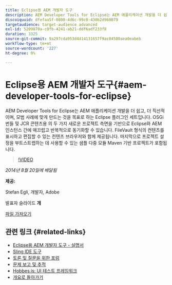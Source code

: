 ```yaml
---
title: Eclipse용 AEM 개발자 도구
description: AEM Developer Tools for Eclipse는 AEM 애플리케이션 개발을 더 쉽고, 더 직선적이며, 모범 사례에 맞게 만드는 것을 목표로 하는 Eclipse 플러그인 세트입니다. OSGi 번들 및 JCR 콘텐츠용 의 두 가지 새로운 프로젝트 측면을 기반으로 Eclipse와 AEM 인스턴스 간에 매끄럽고 반복적으로 동기화할 수 있습니다. FileVault 형식의 컨텐츠를 표시하고 편집할 수 있는 컨텐츠 브라우저와 함께 제공됩니다. 마지막으로 프로젝트 설정을 부트스트랩하는 데 사용할 수 있는 샘플 다중 모듈 Maven 기반 프로젝트가 포함됩니다.
discoiquuid: dfefaa5f-0800-4d6c-99c0-430b2d960079
targetaudience: target-audience advanced
exl-id: 5209870a-c0fb-4241-ab21-ddf6adf233f8
duration: 3325
source-git-commit: 9a297cda953d4414131657f9ac84580aea0eabeb
workflow-type: tm+mt
source-wordcount: '227'
ht-degree: 0%

---
```


# Eclipse용 AEM 개발자 도구{#aem-developer-tools-for-eclipse}

AEM Developer Tools for Eclipse는 AEM 애플리케이션 개발을 더 쉽고, 더 직선적이며, 모범 사례에 맞게 만드는 것을 목표로 하는 Eclipse 플러그인 세트입니다. OSGi 번들 및 JCR 콘텐츠용 의 두 가지 새로운 프로젝트 측면을 기반으로 Eclipse와 AEM 인스턴스 간에 매끄럽고 반복적으로 동기화할 수 있습니다. FileVault 형식의 컨텐츠를 표시하고 편집할 수 있는 컨텐츠 브라우저와 함께 제공됩니다. 마지막으로 프로젝트 설정을 부트스트랩하는 데 사용할 수 있는 샘플 다중 모듈 Maven 기반 프로젝트가 포함됩니다.

>[!VIDEO](https://video.tv.adobe.com/v/19465/?quality=9)

*2014년 8월 20일에 배달됨*

**제공:**

Stefan Egli, 개발자, Adobe

발표자 슬라이드 **개**

[파일 가져오기](assets/aem-dev-tools-cq-gems.pdf)

## 관련 링크 {#related-links}

* [Eclipse용 AEM 개발자 도구 - 설명서](https://experienceleague.adobe.com/docs/experience-manager-cloud-service/content/implementing/developer-tools/eclipse.html)
* [Sling IDE 도구](https://sling.apache.org/documentation/development/ide-tooling.html)
* [토론 및 질문을 위한 포럼](https://help-forums.adobe.com/content/adobeforums/en/experience-manager-forum/adobe-experience-manager.html)
* [문제 보고 및 추적](https://github.com/Adobe-Marketing-Cloud/aem-eclipse-developer-tools/issues)
* [Hobbes.js: UI 테스트 프레임워크](https://docs.adobe.com/docs/en/aem/6-0/develop/components/hobbes.html)
* [개요로 돌아가기](https://helpx.adobe.com/experience-manager/kt/eseminars/gems/aem-index.html)
